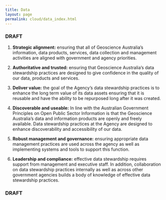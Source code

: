 ```yaml
---
title: Data
layout: page
permalink: cloud/data_index.html
---
```


### DRAFT

1. **Strategic alignment:** ensuring that all of Geoscience Australia’s information, data products, services, data collection and management activities are aligned with government and agency priorities.

2. **Authoritative and trusted:** ensuring that Geoscience Australia’s data stewardship practices are designed to give confidence in the quality of our data, products and services.

3. **Deliver value:** the goal of the Agency’s data stewardship practices is to enhance the long term value of its data assets ensuring that it is reusable and have the ability to be repurposed long after it was created.

4. **Discoverable and useable:** In line with the Australian Government Principles on Open Public Sector Information is that the Geoscience Australia’s data and information products are openly and freely available.  Data stewardship practices at the Agency are designed to enhance discoverability and accessibility of our data.

5. **Robust management and governance:** ensuring appropriate data management practices are used across the agency as well as implementing systems and tools to support this function.

6. **Leadership and compliance:** effective data stewardship requires support from management and executive staff.  In addition, collaboration on data stewardship practices internally as well as across other government agencies builds a body of knowledge of effective data stewardship practices.

### DRAFT
